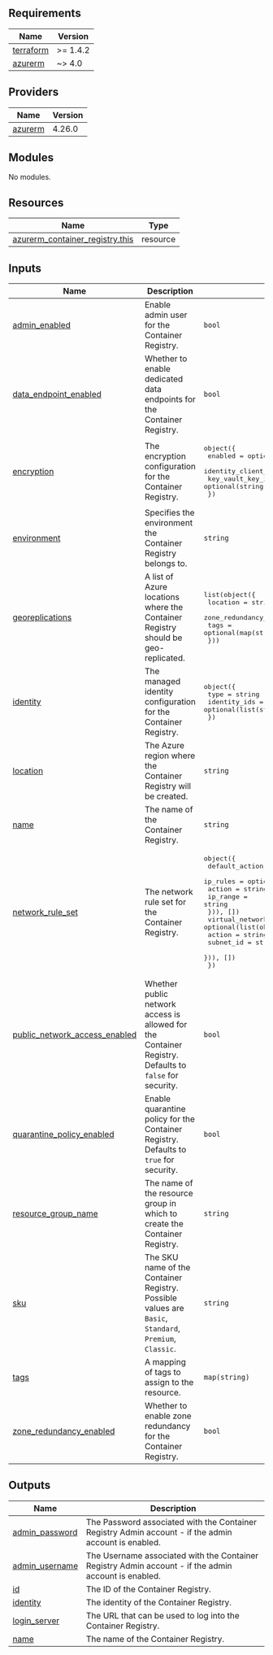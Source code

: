 <!-- BEGIN_TF_DOCS -->
## Requirements

| Name | Version |
|------|---------|
| <a name="requirement_terraform"></a> [terraform](#requirement\_terraform) | >= 1.4.2 |
| <a name="requirement_azurerm"></a> [azurerm](#requirement\_azurerm) | ~> 4.0 |

## Providers

| Name | Version |
|------|---------|
| <a name="provider_azurerm"></a> [azurerm](#provider\_azurerm) | 4.26.0 |

## Modules

No modules.

## Resources

| Name | Type |
|------|------|
| [azurerm_container_registry.this](https://registry.terraform.io/providers/hashicorp/azurerm/latest/docs/resources/container_registry) | resource |

## Inputs

| Name | Description | Type | Default | Required |
|------|-------------|------|---------|:--------:|
| <a name="input_admin_enabled"></a> [admin\_enabled](#input\_admin\_enabled) | Enable admin user for the Container Registry. | `bool` | `false` | no |
| <a name="input_data_endpoint_enabled"></a> [data\_endpoint\_enabled](#input\_data\_endpoint\_enabled) | Whether to enable dedicated data endpoints for the Container Registry. | `bool` | `true` | no |
| <a name="input_encryption"></a> [encryption](#input\_encryption) | The encryption configuration for the Container Registry. | <pre>object({<br/>    enabled            = optional(bool, false)<br/>    identity_client_id = optional(string)<br/>    key_vault_key_id   = optional(string)<br/>  })</pre> | <pre>{<br/>  "enabled": false<br/>}</pre> | no |
| <a name="input_environment"></a> [environment](#input\_environment) | Specifies the environment the Container Registry belongs to. | `string` | `"dev"` | no |
| <a name="input_georeplications"></a> [georeplications](#input\_georeplications) | A list of Azure locations where the Container Registry should be geo-replicated. | <pre>list(object({<br/>    location                = string<br/>    zone_redundancy_enabled = optional(bool, true)<br/>    tags                    = optional(map(string), {})<br/>  }))</pre> | <pre>[<br/>  {<br/>    "location": "westeurope",<br/>    "tags": {},<br/>    "zone_redundancy_enabled": true<br/>  }<br/>]</pre> | no |
| <a name="input_identity"></a> [identity](#input\_identity) | The managed identity configuration for the Container Registry. | <pre>object({<br/>    type         = string<br/>    identity_ids = optional(list(string))<br/>  })</pre> | `null` | no |
| <a name="input_location"></a> [location](#input\_location) | The Azure region where the Container Registry will be created. | `string` | n/a | yes |
| <a name="input_name"></a> [name](#input\_name) | The name of the Container Registry. | `string` | n/a | yes |
| <a name="input_network_rule_set"></a> [network\_rule\_set](#input\_network\_rule\_set) | The network rule set for the Container Registry. | <pre>object({<br/>    default_action = optional(string, "Deny")<br/>    ip_rules = optional(list(object({<br/>      action   = string<br/>      ip_range = string<br/>    })), [])<br/>    virtual_network_rules = optional(list(object({<br/>      action    = string<br/>      subnet_id = string<br/>    })), [])<br/>  })</pre> | <pre>{<br/>  "default_action": "Deny",<br/>  "ip_rules": [],<br/>  "virtual_network_rules": []<br/>}</pre> | no |
| <a name="input_public_network_access_enabled"></a> [public\_network\_access\_enabled](#input\_public\_network\_access\_enabled) | Whether public network access is allowed for the Container Registry. Defaults to `false` for security. | `bool` | `false` | no |
| <a name="input_quarantine_policy_enabled"></a> [quarantine\_policy\_enabled](#input\_quarantine\_policy\_enabled) | Enable quarantine policy for the Container Registry. Defaults to `true` for security. | `bool` | `true` | no |
| <a name="input_resource_group_name"></a> [resource\_group\_name](#input\_resource\_group\_name) | The name of the resource group in which to create the Container Registry. | `string` | n/a | yes |
| <a name="input_sku"></a> [sku](#input\_sku) | The SKU name of the Container Registry. Possible values are `Basic`, `Standard`, `Premium`, `Classic`. | `string` | `"Standard"` | no |
| <a name="input_tags"></a> [tags](#input\_tags) | A mapping of tags to assign to the resource. | `map(string)` | `{}` | no |
| <a name="input_zone_redundancy_enabled"></a> [zone\_redundancy\_enabled](#input\_zone\_redundancy\_enabled) | Whether to enable zone redundancy for the Container Registry. | `bool` | `true` | no |

## Outputs

| Name | Description |
|------|-------------|
| <a name="output_admin_password"></a> [admin\_password](#output\_admin\_password) | The Password associated with the Container Registry Admin account - if the admin account is enabled. |
| <a name="output_admin_username"></a> [admin\_username](#output\_admin\_username) | The Username associated with the Container Registry Admin account - if the admin account is enabled. |
| <a name="output_id"></a> [id](#output\_id) | The ID of the Container Registry. |
| <a name="output_identity"></a> [identity](#output\_identity) | The identity of the Container Registry. |
| <a name="output_login_server"></a> [login\_server](#output\_login\_server) | The URL that can be used to log into the Container Registry. |
| <a name="output_name"></a> [name](#output\_name) | The name of the Container Registry. |
<!-- END_TF_DOCS -->
